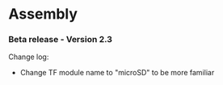 # Assembly
### Beta release - Version 2.3

Change log:
- Change TF module name to "microSD" to be more familiar